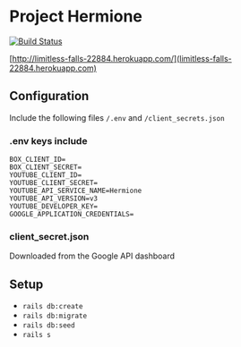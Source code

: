 # Project Hermione
[![Build Status](https://travis-ci.org/Justinzh1/HermioneRuby.svg?branch=master)](https://travis-ci.org/Justinzh1/HermioneRuby)

[http://limitless-falls-22884.herokuapp.com/](limitless-falls-22884.herokuapp.com)

## Configuration
Include the following files `/.env` and `/client_secrets.json`

### .env keys include
```
BOX_CLIENT_ID=
BOX_CLIENT_SECRET=
YOUTUBE_CLIENT_ID=
YOUTUBE_CLIENT_SECRET=
YOUTUBE_API_SERVICE_NAME=Hermione
YOUTUBE_API_VERSION=v3
YOUTUBE_DEVELOPER_KEY=
GOOGLE_APPLICATION_CREDENTIALS=
```

### client_secret.json 
Downloaded from the Google API dashboard

## Setup
- `rails db:create`
- `rails db:migrate`
- `rails db:seed`
- `rails s`
